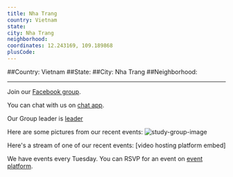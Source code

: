 ```yaml
---
title: Nha Trang
country: Vietnam
state: 
city: Nha Trang
neighborhood: 
coordinates: 12.243169, 109.189868
plusCode:
---
```


##Country: Vietnam
##State: 
##City: Nha Trang
##Neighborhood: 
*****
Join our [Facebook group](https://www.facebook.com/groups/free.code.camp.nha.trang).

You can chat with us on [chat app]().

Our Group leader is [leader]()

Here are some pictures from our recent events:
![study-group-image]()

Here's a stream of one of our recent events:
[video hosting platform embed]

We have events every Tuesday. You can RSVP for an event on [event platform]().
